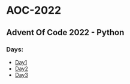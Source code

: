 <h1>AOC-2022</h1>
<h2>Advent Of Code 2022  -  Python</h2>

<h3>Days: </h3>
<ul>
    <li><a href="Day1/">Day1</a></li>
    <li><a href="Day2/">Day2</a></li>
    <li><a href="Day3/">Day3</a></li>
</ul>